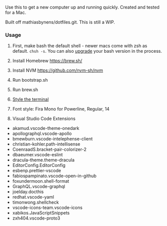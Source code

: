 Use this to get a new computer up and running quickly. Created and tested for a Mac.

Built off mathiasbynens/dotfiles.git. This is still a WIP.

### Usage

1. First, make bash the default shell - newer macs come with zsh as default. `chsh -s`. You can also [upgrade](https://itnext.io/upgrading-bash-on-macos-7138bd1066ba) your bash version in the process.

2. Install Homebrew https://brew.sh/
3. Install NVM https://github.com/nvm-sh/nvm
4. Run bootstrap.sh
5. Run brew.sh
7. [Style the terminal](https://www.freecodecamp.org/news/jazz-up-your-bash-terminal-a-step-by-step-guide-with-pictures-80267554cb22/)
8. Font style: Fira Mono for Powerline, Regular, 14
6. Visual Studio Code Extensions
- akamud.vscode-theme-onedark
- apollographql.vscode-apollo
- bmewburn.vscode-intelephense-client
- christian-kohler.path-intellisense
- CoenraadS.bracket-pair-colorizer-2
- dbaeumer.vscode-eslint
- dracula-theme.theme-dracula
- EditorConfig.EditorConfig
- esbenp.prettier-vscode
- fabiospampinato.vscode-open-in-github
- foxundermoon.shell-format
- GraphQL.vscode-graphql
- joelday.docthis
- redhat.vscode-yaml
- timonwong.shellcheck
- vscode-icons-team.vscode-icons
- xabikos.JavaScriptSnippets
- zxh404.vscode-proto3
